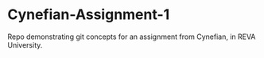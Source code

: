 # Cynefian-Assignment-1
Repo demonstrating git concepts for an assignment from Cynefian, in REVA University.

